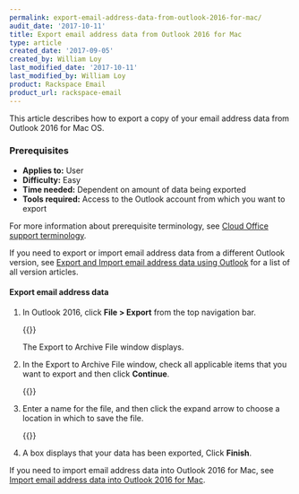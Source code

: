 ```yaml
---
permalink: export-email-address-data-from-outlook-2016-for-mac/
audit_date: '2017-10-11'
title: Export email address data from Outlook 2016 for Mac
type: article
created_date: '2017-09-05'
created_by: William Loy
last_modified_date: '2017-10-11'
last_modified_by: William Loy
product: Rackspace Email
product_url: rackspace-email
---
```


This article describes how to export a copy of your email address data from Outlook 2016 for Mac OS.

### Prerequisites

- **Applies to:** User
- **Difficulty:** Easy
- **Time needed:** Dependent on amount of data being exported
- **Tools required:**  Access to the Outlook account from which you want to export

For more information about prerequisite terminology, see [Cloud Office support terminology](/support/how-to/cloud-office-support-terminology/).

If you need to export or import email address data from a different Outlook version, see [Export and Import email address data using Outlook](/support/how-to/export-and-import-email-address-data-using-outlook) for a list of all version articles.

#### Export email address data

1. In Outlook 2016, click **File > Export** from the top navigation bar.

    {{<image src="file_export2016.png" alt="" title="">}}
    
    The Export to Archive File window displays.

2. In the Export to Archive File window, check all applicable items that you want to export and then click **Continue**.

    {{<image src="items_exported2016.png" alt="" title="">}}

3. Enter a name for the file, and then click the expand arrow to choose a location in which to save the file.

    {{<image src="save_as2016.png" alt="" title="">}}

4. A box displays that your data has been exported, Click **Finish**.

If you need to import email address data into Outlook 2016 for Mac, see [Import email address data into Outlook 2016 for Mac](/support/how-to/import-email-address-data-into-outlook-2016-for-mac).

